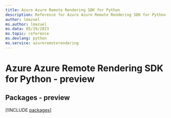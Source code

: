```yaml
---
title: Azure Azure Remote Rendering SDK for Python
description: Reference for Azure Azure Remote Rendering SDK for Python
author: lmazuel
ms.author: lmazuel
ms.data: 05/29/2023
ms.topic: reference
ms.devlang: python
ms.service: azureremoterendering
---
```

# Azure Azure Remote Rendering SDK for Python - preview
## Packages - preview
[!INCLUDE [packages](azure-remote-rendering-index.md)]